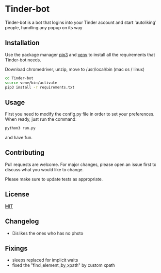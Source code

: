 # Tinder-bot

Tinder-bot is a bot that logins into your Tinder account and start 'autoliking' people, handling any popup on its way

## Installation

Use the package manager [pip3](https://pip.pypa.io/en/stable/) and [venv](https://pypi.org/project/virtualenv/) to install all the requirements that Tinder-bot needs.

Download chromedriver, unzip, move to /usr/local/bin (mac os / linux)
```bash
cd Tinder-bot
source venv/bin/activate
pip3 install -r requirements.txt
```

## Usage
First you need to modify the config.py file in order to set your preferences.
When ready, just run the command:

```bash
python3 run.py
```
and have fun.

## Contributing
Pull requests are welcome. For major changes, please open an issue first to discuss what you would like to change.

Please make sure to update tests as appropriate.

## License
[MIT](https://choosealicense.com/licenses/mit/)

## Changelog
- Dislikes the ones who has no photo

## Fixings
- sleeps replaced for implicit waits
- fixed the "find_element_by_xpath" by custom xpath

